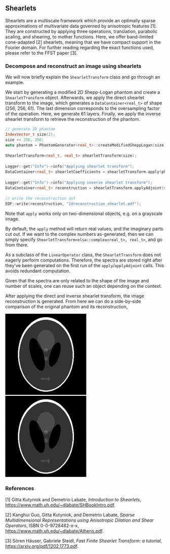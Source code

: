 Shearlets
---------

Shearlets are a multiscale framework which provide an optimally sparse approximations of multivariate data governed by
anisotropic features [1]. They are constructed by applying three operations, translation, parabolic scaling, and
shearing, to mother functions. Here, we offer band-limited cone-adapted [2] shearlets, meaning that we have compact
support in the Fourier domain. For further reading regarding the exact functions used, please refer to the FFST
paper [3].

### Decompose and reconstruct an image using shearlets

We will now briefly explain the `ShearletTransform` class and go through an example.

We start by generating a modified 2D Shepp-Logan phantom and create a `ShearletTransform` object. Afterwards, we apply
the direct shearlet transform to the image, which generates a `DataContainer<real_t>` of shape (256, 256, 61). The last
dimension corresponds to the oversampling factor of the operation. Here, we generate 61 layers. Finally, we apply the
inverse shearlet transform to retrieve the reconstruction of the phantom.

```c++
// generate 2D phantom
IndexVector_t size(2);
size << 256, 256;
auto phantom = PhantomGenerator<real_t>::createModifiedSheppLogan(size);

ShearletTransform<real_t, real_t> shearletTransform(size);

Logger::get("Info")->info("Applying shearlet transform");
DataContainer<real_t> shearletCoefficients = shearletTransform.apply(phantom);

Logger::get("Info")->info("Applying inverse shearlet transform");
DataContainer<real_t> reconstruction = shearletTransform.applyAdjoint(shearletCoefficients);

// write the reconstruction out
EDF::write(reconstruction, "2dreconstruction_shearlet.edf");
```

Note that `apply` works only on two-dimensional objects, e.g. on a grayscale image.

By default, the `apply` method will return real values, and the imaginary parts cut out. If we want to the complex
numbers as-generated, then we can simply specify `ShearletTransform<elsa::complex<real_t>, real_t>`, and go from there.

As a subclass of the `LinearOperator` class, the `ShearletTransform` does not eagerly perform computations. Therefore,
the spectra are stored right after they've been generated on the first run of the `apply`/`applyAdjoint` calls. This
avoids redundant computation.

Given that the spectra are only related to the shape of the image and number of scales, one can reuse such an object
depending on the context.

After applying the direct and inverse shearlet transform, the image reconstruction is generated. From here we can do a
side-by-side comparison of the original phantom and its reconstruction,

![Modified Shepp-Logan phantom](./images/shearlets_2dphantom.png)
![Modified Shepp-Logan phantom shearlet reconstruction](./images/shearlets_2dreconstruction.png)

### References

[1] Gitta Kutyniok and Demetrio Labate, *Introduction to Shearlets*, https://www.math.uh.edu/~dlabate/SHBookIntro.pdf.

[2] Kanghui Guo, Gitta Kutyniok, and Demetrio Labate, *Sparse Multidimensional Representations using Anisotropic
Dilation and Shear Operators*, ISBN 0-0-9728482-x-x, https://www.math.uh.edu/~dlabate/Athens.pdf.

[3] Sören Häuser, Gabriele Steidl, *Fast Finite Shearlet Transform: a tutorial*, https://arxiv.org/pdf/1202.1773.pdf.
